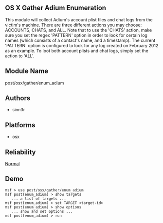 ## OS X Gather Adium Enumeration

This module will collect Adium's account plist files and 
chat logs from the victim's machine. There are three 
different actions you may choose: ACCOUNTS, CHATS, and ALL. 
Note that to use the 'CHATS' action, make sure you set the 
regex 'PATTERN' option in order to look for certain log 
names (which consists of a contact's name, and a timestamp). 
The current 'PATTERN' option is configured to look for any 
log created on February 2012 as an example. To loot both 
account plists and chat logs, simply set the action to 
'ALL'.


## Module Name
post/osx/gather/enum_adium

## Authors
* sinn3r





## Platforms
* osx

## Reliability
[Normal](https://github.com/rapid7/metasploit-framework/wiki/Exploit-Ranking)

## Demo

```
msf > use post/osx/gather/enum_adium
msf post(enum_adium) > show targets
   ... a list of targets ...
msf post(enum_adium) > set TARGET <target-id>
msf post(enum_adium) > show options
   ... show and set options ...
msf post(enum_adium) > run
```
    
    